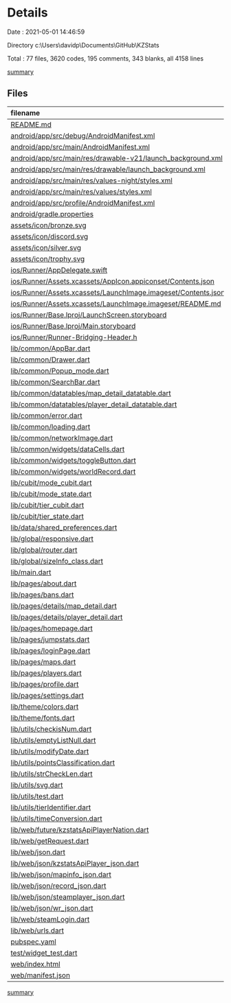 # Details

Date : 2021-05-01 14:46:59

Directory c:\Users\davidp\Documents\GitHub\KZStats

Total : 77 files,  3620 codes, 195 comments, 343 blanks, all 4158 lines

[summary](results.md)

## Files
| filename | language | code | comment | blank | total |
| :--- | :--- | ---: | ---: | ---: | ---: |
| [README.md](/README.md) | Markdown | 2 | 0 | 3 | 5 |
| [android/app/src/debug/AndroidManifest.xml](/android/app/src/debug/AndroidManifest.xml) | XML | 4 | 3 | 1 | 8 |
| [android/app/src/main/AndroidManifest.xml](/android/app/src/main/AndroidManifest.xml) | XML | 31 | 11 | 1 | 43 |
| [android/app/src/main/res/drawable-v21/launch_background.xml](/android/app/src/main/res/drawable-v21/launch_background.xml) | XML | 4 | 7 | 2 | 13 |
| [android/app/src/main/res/drawable/launch_background.xml](/android/app/src/main/res/drawable/launch_background.xml) | XML | 4 | 7 | 2 | 13 |
| [android/app/src/main/res/values-night/styles.xml](/android/app/src/main/res/values-night/styles.xml) | XML | 9 | 9 | 1 | 19 |
| [android/app/src/main/res/values/styles.xml](/android/app/src/main/res/values/styles.xml) | XML | 9 | 9 | 1 | 19 |
| [android/app/src/profile/AndroidManifest.xml](/android/app/src/profile/AndroidManifest.xml) | XML | 4 | 3 | 1 | 8 |
| [android/gradle.properties](/android/gradle.properties) | Properties | 3 | 0 | 1 | 4 |
| [assets/icon/bronze.svg](/assets/icon/bronze.svg) | XML | 39 | 1 | 0 | 40 |
| [assets/icon/discord.svg](/assets/icon/discord.svg) | XML | 1 | 0 | 0 | 1 |
| [assets/icon/silver.svg](/assets/icon/silver.svg) | XML | 39 | 1 | 0 | 40 |
| [assets/icon/trophy.svg](/assets/icon/trophy.svg) | XML | 60 | 1 | 1 | 62 |
| [ios/Runner/AppDelegate.swift](/ios/Runner/AppDelegate.swift) | Swift | 12 | 0 | 2 | 14 |
| [ios/Runner/Assets.xcassets/AppIcon.appiconset/Contents.json](/ios/Runner/Assets.xcassets/AppIcon.appiconset/Contents.json) | JSON | 122 | 0 | 1 | 123 |
| [ios/Runner/Assets.xcassets/LaunchImage.imageset/Contents.json](/ios/Runner/Assets.xcassets/LaunchImage.imageset/Contents.json) | JSON | 23 | 0 | 1 | 24 |
| [ios/Runner/Assets.xcassets/LaunchImage.imageset/README.md](/ios/Runner/Assets.xcassets/LaunchImage.imageset/README.md) | Markdown | 3 | 0 | 2 | 5 |
| [ios/Runner/Base.lproj/LaunchScreen.storyboard](/ios/Runner/Base.lproj/LaunchScreen.storyboard) | XML | 36 | 1 | 1 | 38 |
| [ios/Runner/Base.lproj/Main.storyboard](/ios/Runner/Base.lproj/Main.storyboard) | XML | 25 | 1 | 1 | 27 |
| [ios/Runner/Runner-Bridging-Header.h](/ios/Runner/Runner-Bridging-Header.h) | C++ | 1 | 0 | 1 | 2 |
| [lib/common/AppBar.dart](/lib/common/AppBar.dart) | Dart | 23 | 2 | 5 | 30 |
| [lib/common/Drawer.dart](/lib/common/Drawer.dart) | Dart | 109 | 0 | 8 | 117 |
| [lib/common/Popup_mode.dart](/lib/common/Popup_mode.dart) | Dart | 62 | 0 | 4 | 66 |
| [lib/common/SearchBar.dart](/lib/common/SearchBar.dart) | Dart | 87 | 2 | 7 | 96 |
| [lib/common/datatables/map_detail_datatable.dart](/lib/common/datatables/map_detail_datatable.dart) | Dart | 170 | 0 | 17 | 187 |
| [lib/common/datatables/player_detail_datatable.dart](/lib/common/datatables/player_detail_datatable.dart) | Dart | 164 | 0 | 18 | 182 |
| [lib/common/error.dart](/lib/common/error.dart) | Dart | 36 | 0 | 2 | 38 |
| [lib/common/loading.dart](/lib/common/loading.dart) | Dart | 26 | 0 | 2 | 28 |
| [lib/common/networkImage.dart](/lib/common/networkImage.dart) | Dart | 83 | 2 | 9 | 94 |
| [lib/common/widgets/dataCells.dart](/lib/common/widgets/dataCells.dart) | Dart | 103 | 0 | 10 | 113 |
| [lib/common/widgets/toggleButton.dart](/lib/common/widgets/toggleButton.dart) | Dart | 47 | 3 | 6 | 56 |
| [lib/common/widgets/worldRecord.dart](/lib/common/widgets/worldRecord.dart) | Dart | 33 | 0 | 2 | 35 |
| [lib/cubit/mode_cubit.dart](/lib/cubit/mode_cubit.dart) | Dart | 41 | 0 | 12 | 53 |
| [lib/cubit/mode_state.dart](/lib/cubit/mode_state.dart) | Dart | 24 | 1 | 8 | 33 |
| [lib/cubit/tier_cubit.dart](/lib/cubit/tier_cubit.dart) | Dart | 8 | 0 | 4 | 12 |
| [lib/cubit/tier_state.dart](/lib/cubit/tier_state.dart) | Dart | 7 | 0 | 2 | 9 |
| [lib/data/shared_preferences.dart](/lib/data/shared_preferences.dart) | Dart | 19 | 0 | 10 | 29 |
| [lib/global/responsive.dart](/lib/global/responsive.dart) | Dart | 37 | 0 | 6 | 43 |
| [lib/global/router.dart](/lib/global/router.dart) | Dart | 60 | 1 | 3 | 64 |
| [lib/global/sizeInfo_class.dart](/lib/global/sizeInfo_class.dart) | Dart | 11 | 0 | 3 | 14 |
| [lib/main.dart](/lib/main.dart) | Dart | 47 | 1 | 8 | 56 |
| [lib/pages/about.dart](/lib/pages/about.dart) | Dart | 116 | 0 | 3 | 119 |
| [lib/pages/bans.dart](/lib/pages/bans.dart) | Dart | 13 | 0 | 2 | 15 |
| [lib/pages/details/map_detail.dart](/lib/pages/details/map_detail.dart) | Dart | 157 | 4 | 8 | 169 |
| [lib/pages/details/player_detail.dart](/lib/pages/details/player_detail.dart) | Dart | 180 | 4 | 8 | 192 |
| [lib/pages/homepage.dart](/lib/pages/homepage.dart) | Dart | 242 | 3 | 7 | 252 |
| [lib/pages/jumpstats.dart](/lib/pages/jumpstats.dart) | Dart | 13 | 0 | 2 | 15 |
| [lib/pages/loginPage.dart](/lib/pages/loginPage.dart) | Dart | 159 | 0 | 12 | 171 |
| [lib/pages/maps.dart](/lib/pages/maps.dart) | Dart | 305 | 6 | 17 | 328 |
| [lib/pages/players.dart](/lib/pages/players.dart) | Dart | 13 | 0 | 2 | 15 |
| [lib/pages/profile.dart](/lib/pages/profile.dart) | Dart | 13 | 0 | 2 | 15 |
| [lib/pages/settings.dart](/lib/pages/settings.dart) | Dart | 47 | 0 | 5 | 52 |
| [lib/theme/colors.dart](/lib/theme/colors.dart) | Dart | 9 | 0 | 2 | 11 |
| [lib/theme/fonts.dart](/lib/theme/fonts.dart) | Dart | 0 | 0 | 1 | 1 |
| [lib/utils/checkisNum.dart](/lib/utils/checkisNum.dart) | Dart | 4 | 0 | 1 | 5 |
| [lib/utils/emptyListNull.dart](/lib/utils/emptyListNull.dart) | Dart | 3 | 0 | 1 | 4 |
| [lib/utils/modifyDate.dart](/lib/utils/modifyDate.dart) | Dart | 6 | 0 | 1 | 7 |
| [lib/utils/pointsClassification.dart](/lib/utils/pointsClassification.dart) | Dart | 29 | 0 | 2 | 31 |
| [lib/utils/strCheckLen.dart](/lib/utils/strCheckLen.dart) | Dart | 3 | 0 | 1 | 4 |
| [lib/utils/svg.dart](/lib/utils/svg.dart) | Dart | 17 | 0 | 4 | 21 |
| [lib/utils/test.dart](/lib/utils/test.dart) | Dart | 0 | 0 | 2 | 2 |
| [lib/utils/tierIdentifier.dart](/lib/utils/tierIdentifier.dart) | Dart | 20 | 0 | 6 | 26 |
| [lib/utils/timeConversion.dart](/lib/utils/timeConversion.dart) | Dart | 36 | 2 | 7 | 45 |
| [lib/web/future/kzstatsApiPlayerNation.dart](/lib/web/future/kzstatsApiPlayerNation.dart) | Dart | 24 | 1 | 2 | 27 |
| [lib/web/getRequest.dart](/lib/web/getRequest.dart) | Dart | 46 | 4 | 4 | 54 |
| [lib/web/json.dart](/lib/web/json.dart) | Dart | 5 | 0 | 1 | 6 |
| [lib/web/json/kzstatsApiPlayer_json.dart](/lib/web/json/kzstatsApiPlayer_json.dart) | Dart | 61 | 3 | 6 | 70 |
| [lib/web/json/mapinfo_json.dart](/lib/web/json/mapinfo_json.dart) | Dart | 40 | 3 | 7 | 50 |
| [lib/web/json/record_json.dart](/lib/web/json/record_json.dart) | Dart | 66 | 3 | 6 | 75 |
| [lib/web/json/steamplayer_json.dart](/lib/web/json/steamplayer_json.dart) | Dart | 81 | 0 | 11 | 92 |
| [lib/web/json/wr_json.dart](/lib/web/json/wr_json.dart) | Dart | 101 | 3 | 7 | 111 |
| [lib/web/steamLogin.dart](/lib/web/steamLogin.dart) | Dart | 0 | 27 | 1 | 28 |
| [lib/web/urls.dart](/lib/web/urls.dart) | Dart | 71 | 7 | 8 | 86 |
| [pubspec.yaml](/pubspec.yaml) | YAML | 49 | 34 | 12 | 95 |
| [test/widget_test.dart](/test/widget_test.dart) | Dart | 14 | 10 | 7 | 31 |
| [web/index.html](/web/index.html) | HTML | 26 | 15 | 5 | 46 |
| [web/manifest.json](/web/manifest.json) | JSON | 23 | 0 | 1 | 24 |

[summary](results.md)